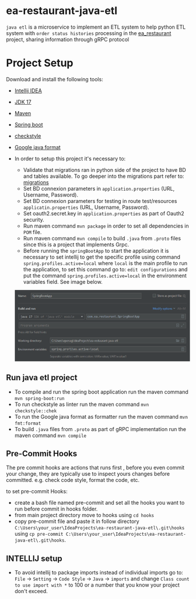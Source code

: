 # ea-restaurant-java-etl
`java etl`  is a microservice to implement an ETL system to help python ETL system with `order status histories` processing in the [ea_restaurant](https://github.com/eapg/EA_RESTAURANT) project, sharing information through gRPC protocol


# Project Setup

Download and install the following tools:

* [Intellij IDEA](https://www.jetbrains.com/es-es/idea/download/#section=windows)
* [JDK 17](https://jdk.java.net/java-se-ri/17)
* [Maven](https://maven.apache.org/)
* [Spring boot](https://mvnrepository.com/artifact/org.springframework.boot/spring-boot-starter-web/3.0.1)
* [checkstyle](https://maven.apache.org/plugins/maven-checkstyle-plugin/usage.html)
* [Google java format](https://github.com/google/google-java-format)

* In order to setup this project it's necessary to:

  * Validate that migrations ran in python side of the project to have BD and tables available.
    To go deeper into the migrations part refer to: [migrations](https://github.com/eapg/EA_RESTAURANT#migrations)
  * Set BD connexion parameters in `application.properties` (URL, Username, Password).
  * Set BD connexion parameters for testing in route test/resources `applicatin.properties` (URL, Username, Password).
  * Set oauth2.secret.key in `application.properties` as part of Oauth2 security.
  * Run maven command `mvn package` in order to set all dependencies in `POM` file.
  * Run maven command `mvn compile` to build `.java` from `.proto` files since this is a project that implements Grpc.
  * Before running the `springBootApp` to start the application it is necessary to set intellij to get the specific profile using
  command `spring.profiles.active=local` where `local` is the main profile to run the application, to set this command go to:
  `edit configurations` and put the command `spring.profiles.active=local` in the environment variables field. See image below.
  

  ![img.png](envConfig.png)

## Run java etl project

* To compile and run the spring boot application run the maven command `mvn spring-boot:run`
* To run checkstyle as linter run the maven command `mvn checkstyle::chek`
* To run the Google java format as formatter run the maven command `mvn fmt:format`                                                                                                                       
* To build `.java` files from `.proto` as part of gRPC implementation run the maven command `mvn compile`

## Pre-Commit Hooks

The pre commit hooks are actions that runs first , before you even commit your change, they are
typically use to inspect yours changes before committed. e.g. check code style, format the code, etc.

to set pre-commit Hooks:

* create a bash file named pre-commit and set all the hooks you want to run before commit in hooks folder.
* from main project directory move to hooks using `cd hooks`
* copy pre-commit file and paste it in follow directory `C:\Users\your_user\IdeaProjects\ea-restaurant-java-etl\.git\hooks` using
`cp pre-commit C:\Users\your_user\IdeaProjects\ea-restaurant-java-etl\.git\hooks`.

## INTELLIJ setup

* To avoid intellij to package imports instead of individual imports go to:
  `File` -> `Setting` -> `Code Style` -> `Java` -> `imports` and change `Class count to use import with *` 
   to 100 or a number that you know your project don't exceed. 